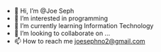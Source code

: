 - 👋 Hi, I’m @Joe Seph
- 👀 I’m interested in programming
- 🌱 I’m currently learning Information Technology
- 💞️ I’m looking to collaborate on ...
- 📫 How to reach me joesephno2@gmail.com


<!---
KenyanCultivator/KenyanCultivator is a ✨ special ✨ repository because its `README.md` (this file) appears on your GitHub profile.
You can click the Preview link to take a look at your changes.
--->
